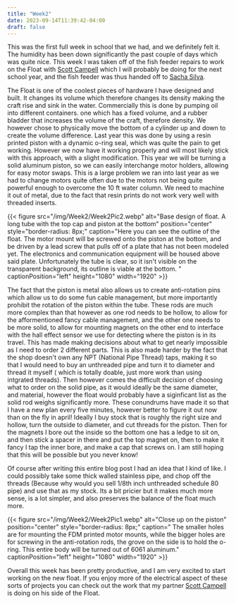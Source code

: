 ```yaml
---
title: "Week2"
date: 2023-09-14T11:39:42-04:00
draft: false    
---
```


This was the first full week in school that we had, and we definitely felt it. The humidity has been down significantly the past couple of days which was quite nice. This week I was taken off of the fish feeder repairs to work on the Float with [Scott Campell](https://josephscottcampbell.com/) which I will probably be doing for the next school year, and the fish feeder was thus handed off to [Sacha Silva](https://sachasilvia.wordpress.com/).


The Float is one of the coolest pieces of hardware I have designed and built. It changes its volume which therefore changes its density making the craft rise and sink in the water. Commercially this is done by pumping oil into different containers. one which has a fixed volume, and a rubber bladder that increases the volume of the craft, therefore density. We however chose to physically move the bottom of a cylinder up and down to create the volume difference. Last year this was done by using a resin printed piston with a dynamic o-ring seal, which was quite the pain to get working. However we now have it working properly and will most likely stick with this approach, with a slight modification. This year we will be turning a solid aluminum piston, so we can easily interchange motor holders, allowing for easy motor swaps. This is a large problem we ran into last year as we had to change motors quite often due to the motors not being quite powerful enough to overcome the 10 ft water column. We need to machine it out of metal, due to the fact that resin prints do not work very well with threaded inserts. 


{{< figure src="/img/Week2/Week2Pic2.webp" alt="Base design of float. A long tube with the top cap and piston at the bottom" position="center" style="border-radius: 8px;" caption="Here you can see the outline of the float. The motor mount will be screwed onto the piston at the bottom, and be driven by a lead screw that pulls off of a plate that has not been modeled yet. The electronics and communication equipment will be housed above said plate. Unfortunately the tube is clear, so it isn't visible on the transparent background, its outline is viable at the bottom. " captionPosition="left" height="1080" width="1920" >}}


The fact that the piston is metal also allows us to create anti-rotation pins which allow us to do some fun cable management, but more importantly prohibit the rotation of the piston within the tube. These rods are much more complex than that however as one rod needs to be hollow, to allow for the afformentioned fancy cable management, and the other one needs to be more solid, to allow for mounting magnets on the other end to interface with the hall effect sensor we use for detecting where the piston is in its travel. This has made making decisions about what to get nearly impossible as I need to order 2 different parts. This is also made harder by the fact that the shop doesn't own any NPT (National Pipe Thread) taps, making it so that I would need to buy an unthreaded pipe and turn it to diameter and thread it myself ( which is totally doable, just more work than using intgrated threads). Then however comes the difficult decision of choosing what to order on the solid pipe, as it would ideally be the same diameter, and material, however the float would probably have a siginficant list as the solid rod weighs significantly more. These conundrums have made it so that I have a new plan every five minutes, however better to figure it out now than on the fly in april! Ideally I buy stock that is roughly the right size and hollow, turn the outside to diameter, and cut threads for the piston. Then for the magnets I bore out the inside so the bottom one has a ledge to sit on, and then stick a spacer in there and put the top magnet on, then to make it fancy I tap the inner bore, and make a cap that screws on. I am still hoping that this will be possible but you never know!

Of course after writing this entire blog post I had an idea that I kind of like. I could possibly take some thick walled stainless pipe, and chop off the threads (Because why would you sell 1/8th inch unthreaded schedule 80 pipe) and use that as my stock. Its a bit pricier but it makes much more sense, is a lot simpler, and also preserves the balance of the float much more. 


{{< figure src="/img/Week2/Week2Pic1.webp" alt="Close up on the piston" position="center" style="border-radius: 8px;" caption=" The smaller holes are for mounting the FDM printed motor mounts, while the bigger holes are for screwing in the anti-rotation rods, the grove on the side is to hold the o-ring. This entire body will be turned out of 6061 aluminum." captionPosition="left" height="1080" width="1920" >}}


Overall this week has been pretty productive, and I am very excited to start working on the new float. If you enjoy more of the electrical aspect of these sorts of projects you can check out the work that my partner [Scott Campell](https://josephscottcampbell.com/posts/week-review-9-15-23/) is doing on his side of the Float.